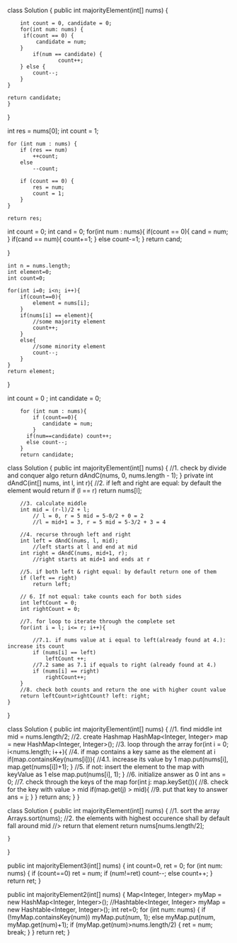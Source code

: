 <!-- Boyer Moore votting  -->
class Solution {
    public int majorityElement(int[] nums) {
  
        int count = 0, candidate = 0;
      	for(int num: nums) {
		 if(count == 0) {
			 candidate = num;
		}
	    	if(num == candidate) {
			        count++;
		} else {
			count--;
		}
	}

	return candidate; 
    }
}


int res = nums[0];
    int count = 1;

    for (int num : nums) {
        if (res == num)
            ++count;
        else 
            --count;
    
        if (count == 0) {
            res = num;
            count = 1;
        }
    }

    return res;


<!-- 
Boyer Moore -->

   int count = 0;
    int cand = 0;
     for(int num : nums){
         if(count == 0){
             cand = num;
         }
         if(cand == num){
             count+=1;
         }
         else
             count-=1;
     }
    return cand;
    
}


	int n = nums.length;
    int element=0;
    int count=0;
    
    for(int i=0; i<n; i++){
        if(count==0){
            element = nums[i];
        }
        if(nums[i] == element){
            //some majority element
            count++;
        }
        else{
            //some minority element
            count--;
        }
    }
    return element;
}


<!-- It simply uses Moore's Voting Algo. -->

  int count = 0 ;
		int candidate = 0;


		for (int num : nums){
			if (count==0){
			   candidate = num;
			}
		  if(num==candidate) count++;
		  else count--;
		}
		return candidate;



<!-- 1. Using Divide and Conquer Runtime ~ 2 ms -->

class Solution {
    public int majorityElement(int[] nums) {
		//1. check by divide and conquer algo 
        return dAndC(nums, 0, nums.length - 1);
    }
    private int dAndC(int[] nums, int l, int r){
		//2. if left and right are equal: by default the element would return
        if (l == r)
            return nums[l];
        
		//3. calculate middle
        int mid = (r-l)/2 + l;
			// l = 0, r = 5 mid = 5-0/2 + 0 = 2
			//l = mid+1 = 3, r = 5 mid = 5-3/2 + 3 = 4
		
		//4. recurse through left and right
        int left = dAndC(nums, l, mid);
			//left starts at l and end at mid
        int right = dAndC(nums, mid+1, r);
			//right starts at mid+1 and ends at r
        
		//5. if both left & right equal: by default return one of them
        if (left == right)
            return left;
		
		// 6. If not equal: take counts each for both sides 
        int leftCount = 0;
        int rightCount = 0;
		
		//7. for loop to iterate through the complete set
        for(int i = l; i<= r; i++){
		
			//7.1. if nums value at i equal to left(already found at 4.): increase its count
            if (nums[i] == left)
                leftCount ++;
			//7.2 same as 7.1 if equals to right (already found at 4.)
            if (nums[i] == right)
                rightCount++;
        }
		//8. check both counts and return the one with higher count value
        return leftCount>rightCount? left: right;
    }
}
<!-- 2. Using HashMap Runtime ~ 10 ms -->

class Solution {
    public int majorityElement(int[] nums) {
	//1. find middle 
       int mid = nums.length/2;
	   //2. create Hashmap
        HashMap<Integer, Integer> map = new HashMap<Integer, Integer>();
		//3. loop through the array
        for(int i = 0; i<nums.length; i++){
		//4. if map contains a key same as the element at i
            if(map.containsKey(nums[i])){
			//4.1. increase its value by 1
                map.put(nums[i], map.get(nums[i])+1);
            }
			//5. if not: insert the element to the map with keyValue as 1
            else
                map.put(nums[i], 1);
        }
		//6. initialize answer as 0
        int ans = 0;
		//7. check through the keys of the map
        for(int j: map.keySet()){
		//8. check for the key with value > mid
            if(map.get(j) > mid){
			//9. put that key to answer
                ans = j;
            }
        }
        return ans;
    }
}


<!-- 3. Using sorting Runtime ~ 5ms -->

class Solution {
    public int majorityElement(int[] nums) {
		//1. sort the array
        Arrays.sort(nums);
		//2. the elements with highest occurence shall by default fall around mid
			//> return that element
        return nums[nums.length/2];
        
    }
}

 <!-- Moore voting algorithm -->

public int majorityElement3(int[] nums) {
    int count=0, ret = 0;
    for (int num: nums) {
        if (count==0)
            ret = num;
        if (num!=ret)
            count--;
        else
            count++;
    }
    return ret;
}



public int majorityElement2(int[] nums) {
    Map<Integer, Integer> myMap = new HashMap<Integer, Integer>();
    //Hashtable<Integer, Integer> myMap = new Hashtable<Integer, Integer>();
    int ret=0;
    for (int num: nums) {
        if (!myMap.containsKey(num))
            myMap.put(num, 1);
        else
            myMap.put(num, myMap.get(num)+1);
        if (myMap.get(num)>nums.length/2) {
            ret = num;
            break;
        }
    }
    return ret;
}



